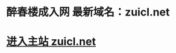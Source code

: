 <h1>醉春楼成入网
最新域名：zuicl.net
</h1>
<h1><a href="http://zuicl.net" target="_blank">进入主站 zuicl.net</a></h1>
